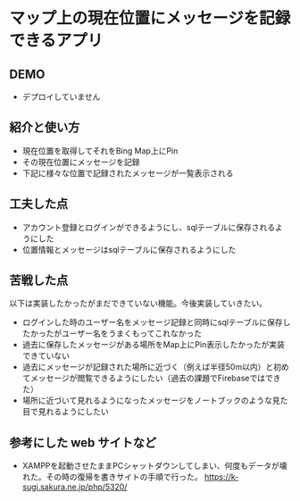 # マップ上の現在位置にメッセージを記録できるアプリ

## DEMO

  - デプロイしていません

## 紹介と使い方

  - 現在位置を取得してそれをBing Map上にPin
  - その現在位置にメッセージを記録
  - 下記に様々な位置で記録されたメッセージが一覧表示される

## 工夫した点

  - アカウント登録とログインができるようにし、sqlテーブルに保存されるようにした
  - 位置情報とメッセージはsqlテーブルに保存されるようにした

## 苦戦した点

以下は実装したかったがまだできていない機能。今後実装していきたい。
  - ログインした時のユーザー名をメッセージ記録と同時にsqlテーブルに保存したかったがユーザー名をうまくもってこれなかった
  - 過去に保存したメッセージがある場所をMap上にPin表示したかったが実装できていない
  - 過去にメッセージが記録された場所に近づく（例えば半径50m以内）と初めてメッセージが閲覧できるようにしたい（過去の課題でFirebaseではできた）
  - 場所に近づいて見れるようになったメッセージをノートブックのような見た目で見れるようにしたい

## 参考にした web サイトなど

  - XAMPPを起動させたままPCシャットダウンしてしまい、何度もデータが壊れた。その時の復帰を書きサイトの手順で行った。
https://k-sugi.sakura.ne.jp/php/5320/
